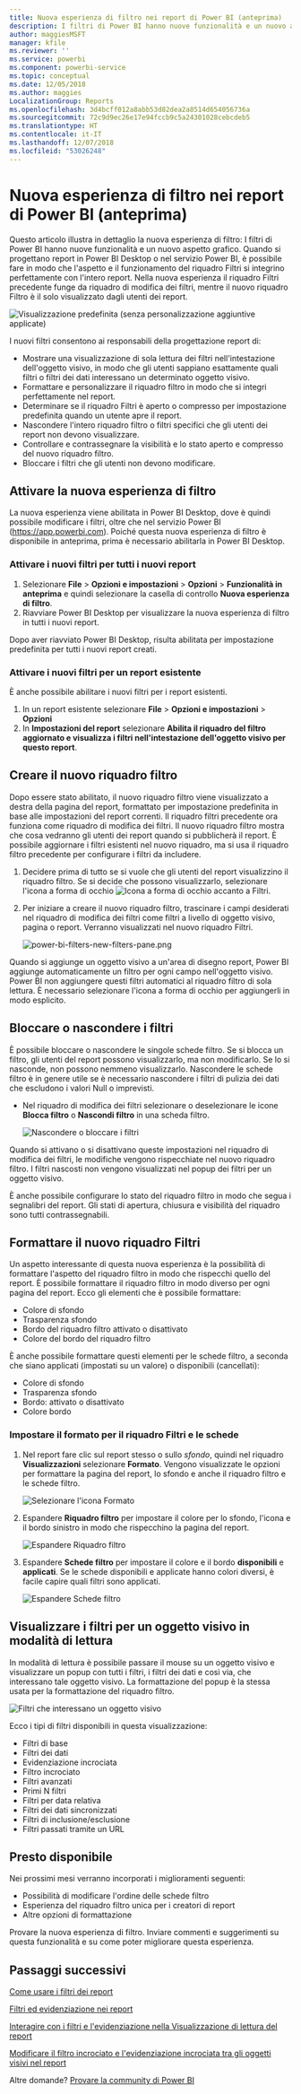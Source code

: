 ```yaml
---
title: Nuova esperienza di filtro nei report di Power BI (anteprima)
description: I filtri di Power BI hanno nuove funzionalità e un nuovo aspetto grafico.
author: maggiesMSFT
manager: kfile
ms.reviewer: ''
ms.service: powerbi
ms.component: powerbi-service
ms.topic: conceptual
ms.date: 12/05/2018
ms.author: maggies
LocalizationGroup: Reports
ms.openlocfilehash: 3d4bcff012a8abb53d82dea2a8514d654056736a
ms.sourcegitcommit: 72c9d9ec26e17e94fccb9c5a24301028cebcdeb5
ms.translationtype: HT
ms.contentlocale: it-IT
ms.lasthandoff: 12/07/2018
ms.locfileid: "53026248"
---
```

# <a name="the-new-filter-experience-in-power-bi-reports-preview"></a>Nuova esperienza di filtro nei report di Power BI (anteprima)

Questo articolo illustra in dettaglio la nuova esperienza di filtro: I filtri di Power BI hanno nuove funzionalità e un nuovo aspetto grafico. Quando si progettano report in Power BI Desktop o nel servizio Power BI, è possibile fare in modo che l'aspetto e il funzionamento del riquadro Filtri si integrino perfettamente con l'intero report. Nella nuova esperienza il riquadro Filtri precedente funge da riquadro di modifica dei filtri, mentre il nuovo riquadro Filtro è il solo visualizzato dagli utenti dei report. 
 
![Visualizzazione predefinita (senza personalizzazione aggiuntive applicate)](media/power-bi-report-filter-preview/power-bi-filter-reading.png)

I nuovi filtri consentono ai responsabili della progettazione report di:

- Mostrare una visualizzazione di sola lettura dei filtri nell'intestazione dell'oggetto visivo, in modo che gli utenti sappiano esattamente quali filtri o filtri dei dati interessano un determinato oggetto visivo.
- Formattare e personalizzare il riquadro filtro in modo che si integri perfettamente nel report.
- Determinare se il riquadro Filtri è aperto o compresso per impostazione predefinita quando un utente apre il report.
- Nascondere l'intero riquadro filtro o filtri specifici che gli utenti dei report non devono visualizzare.
- Controllare e contrassegnare la visibilità e lo stato aperto e compresso del nuovo riquadro filtro.
- Bloccare i filtri che gli utenti non devono modificare.

## <a name="turn-on-the-new-filter-experience"></a>Attivare la nuova esperienza di filtro 

La nuova esperienza viene abilitata in Power BI Desktop, dove è quindi possibile modificare i filtri, oltre che nel servizio Power BI (https://app.powerbi.com). Poiché questa nuova esperienza di filtro è disponibile in anteprima, prima è necessario abilitarla in Power BI Desktop. 

### <a name="turn-on-new-filters-for-all-new-reports"></a>Attivare i nuovi filtri per tutti i nuovi report

1. Selezionare **File** > **Opzioni e impostazioni** > **Opzioni** > **Funzionalità in anteprima** e quindi selezionare la casella di controllo **Nuova esperienza di filtro**. 
2. Riavviare Power BI Desktop per visualizzare la nuova esperienza di filtro in tutti i nuovi report.

Dopo aver riavviato Power BI Desktop, risulta abilitata per impostazione predefinita per tutti i nuovi report creati.  

### <a name="turn-on-new-filters-for-an-existing-report"></a>Attivare i nuovi filtri per un report esistente

È anche possibile abilitare i nuovi filtri per i report esistenti.

1. In un report esistente selezionare **File** > **Opzioni e impostazioni** > **Opzioni**
2. In **Impostazioni del report** selezionare **Abilita il riquadro del filtro aggiornato e visualizza i filtri nell'intestazione dell'oggetto visivo per questo report**.

## <a name="build-the-new-filter-pane"></a>Creare il nuovo riquadro filtro

Dopo essere stato abilitato, il nuovo riquadro filtro viene visualizzato a destra della pagina del report, formattato per impostazione predefinita in base alle impostazioni del report correnti. Il riquadro filtri precedente ora funziona come riquadro di modifica dei filtri. Il nuovo riquadro filtro mostra che cosa vedranno gli utenti dei report quando si pubblicherà il report. È possibile aggiornare i filtri esistenti nel nuovo riquadro, ma si usa il riquadro filtro precedente per configurare i filtri da includere.

1. Decidere prima di tutto se si vuole che gli utenti del report visualizzino il riquadro filtro. Se si decide che possono visualizzarlo, selezionare l'icona a forma di occhio ![Icona a forma di occhio](media/power-bi-report-filter-preview/power-bi-filter-off-eye-icon.png) accanto a Filtri.

2. Per iniziare a creare il nuovo riquadro filtro, trascinare i campi desiderati nel riquadro di modifica dei filtri come filtri a livello di oggetto visivo, pagina o report. Verranno visualizzati nel nuovo riquadro Filtri.

    ![power-bi-filters-new-filters-pane.png](media/power-bi-report-filter-preview/power-bi-filters-new-filters-pane.png)

Quando si aggiunge un oggetto visivo a un'area di disegno report, Power BI aggiunge automaticamente un filtro per ogni campo nell'oggetto visivo. Power BI non aggiungere questi filtri automatici al riquadro filtro di sola lettura. È necessario selezionare l'icona a forma di occhio per aggiungerli in modo esplicito.

 
## <a name="lock-or-hide-filters"></a>Bloccare o nascondere i filtri

È possibile bloccare o nascondere le singole schede filtro. Se si blocca un filtro, gli utenti del report possono visualizzarlo, ma non modificarlo. Se lo si nasconde, non possono nemmeno visualizzarlo. Nascondere le schede filtro è in genere utile se è necessario nascondere i filtri di pulizia dei dati che escludono i valori Null o imprevisti. 

- Nel riquadro di modifica dei filtri selezionare o deselezionare le icone **Blocca filtro** o **Nascondi filtro** in una scheda filtro.

   ![Nascondere o bloccare i filtri](media/power-bi-report-filter-preview/power-bi-filter-hide-lock.gif)

Quando si attivano o si disattivano queste impostazioni nel riquadro di modifica dei filtri, le modifiche vengono rispecchiate nel nuovo riquadro filtro. I filtri nascosti non vengono visualizzati nel popup dei filtri per un oggetto visivo.

È anche possibile configurare lo stato del riquadro filtro in modo che segua i segnalibri del report. Gli stati di apertura, chiusura e visibilità del riquadro sono tutti contrassegnabili.
 
## <a name="format-the-new-filters-pane"></a>Formattare il nuovo riquadro Filtri

Un aspetto interessante di questa nuova esperienza è la possibilità di formattare l'aspetto del riquadro filtro in modo che rispecchi quello del report. È possibile formattare il riquadro filtro in modo diverso per ogni pagina del report. Ecco gli elementi che è possibile formattare: 

- Colore di sfondo
- Trasparenza sfondo
- Bordo del riquadro filtro attivato o disattivato
- Colore del bordo del riquadro filtro

È anche possibile formattare questi elementi per le schede filtro, a seconda che siano applicati (impostati su un valore) o disponibili (cancellati): 

- Colore di sfondo
- Trasparenza sfondo
- Bordo: attivato o disattivato
- Colore bordo

### <a name="set-the-format-for-the-filters-pane-and-cards"></a>Impostare il formato per il riquadro Filtri e le schede

1. Nel report fare clic sul report stesso o sullo *sfondo*, quindi nel riquadro **Visualizzazioni** selezionare **Formato**. 
    Vengono visualizzate le opzioni per formattare la pagina del report, lo sfondo e anche il riquadro filtro e le schede filtro.

    ![Selezionare l'icona Formato](media/power-bi-report-filter-preview/power-bi-filter-format.png)    

1. Espandere **Riquadro filtro** per impostare il colore per lo sfondo, l'icona e il bordo sinistro in modo che rispecchino la pagina del report.

    ![Espandere Riquadro filtro](media/power-bi-report-filter-preview/power-bi-filter-format-pane.png)

1. Espandere **Schede filtro** per impostare il colore e il bordo **disponibili** e **applicati**. Se le schede disponibili e applicate hanno colori diversi, è facile capire quali filtri sono applicati. 
  
    ![Espandere Schede filtro](media/power-bi-report-filter-preview/power-bi-filter-format-card.png)

## <a name="view-filters-for-a-visual-in-reading-mode"></a>Visualizzare i filtri per un oggetto visivo in modalità di lettura

In modalità di lettura è possibile passare il mouse su un oggetto visivo e visualizzare un popup con tutti i filtri, i filtri dei dati e così via, che interessano tale oggetto visivo. La formattazione del popup è la stessa usata per la formattazione del riquadro filtro. 

![Filtri che interessano un oggetto visivo](media/power-bi-report-filter-preview/power-bi-filter-per-visual.png)

Ecco i tipi di filtri disponibili in questa visualizzazione: 
- Filtri di base
- Filtri dei dati
- Evidenziazione incrociata 
- Filtro incrociato
- Filtri avanzati
- Primi N filtri
- Filtri per data relativa
- Filtri dei dati sincronizzati
- Filtri di inclusione/esclusione
- Filtri passati tramite un URL

## <a name="coming-soon"></a>Presto disponibile

Nei prossimi mesi verranno incorporati i miglioramenti seguenti:
- Possibilità di modificare l'ordine delle schede filtro
- Esperienza del riquadro filtro unica per i creatori di report 
- Altre opzioni di formattazione

Provare la nuova esperienza di filtro. Inviare commenti e suggerimenti su questa funzionalità e su come poter migliorare questa esperienza. 

## <a name="next-steps"></a>Passaggi successivi
[Come usare i filtri dei report](consumer/end-user-report-filter.md)

[Filtri ed evidenziazione nei report](power-bi-reports-filters-and-highlighting.md)

[Interagire con i filtri e l'evidenziazione nella Visualizzazione di lettura del report](consumer/end-user-reading-view.md)

[Modificare il filtro incrociato e l'evidenziazione incrociata tra gli oggetti visivi nel report](consumer/end-user-interactions.md)

Altre domande? [Provare la community di Power BI](http://community.powerbi.com/)

